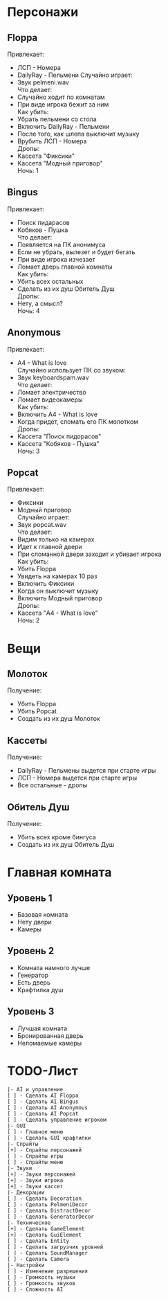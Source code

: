 # Персонажи
## Floppa
Привлекает:
* ЛСП - Номера
* DailyRay - Пельмени
Случайно играет:
* Звук pelmeni.wav
</br>Что делает:
* Случайно ходит по комнатам
* При виде игрока бежит за ним
</br>Как убить:
* Убрать пельмени со стола
* Включить DailyRay - Пельмени
* После того, как шлепа выключит музыку
* Врубить ЛСП - Номера
</br>Дропы:
* Кассета "Фиксики"
* Кассета "Модный приговор"
</br>Ночь: 1
## Bingus
Привлекает:
* Поиск пидарасов
* Кобяков - Пушка
</br>Что делает:
* Появляется на ПК анонимуса
* Если не убрать, вылезет и будет бегать
* При виде игрока изчезает
* Ломает дверь главной комнаты
</br>Как убить:
* Убить всех остальных
* Сделать из их душ Обитель Душ
</br>Дропы:
* Нету, а смысл?
</br>Ночь: 4 
## Anonymous
Привлекает:
* A4 - What is love
</br>Случайно использует ПК со звуком:
* Звук keyboardspam.wav
</br>Что делает:
* Ломает электричество
* Ломает видеокамеры
</br>Как убить:
* Включить A4 - What is love
* Когда придет, сломать его ПК молотком
</br>Дропы:
* Кассета "Поиск пидорасов"
* Кассета "Кобяков - Пушка" 
</br>Ночь: 3
## Popcat
Привлекает:
* Фиксики
* Модный приговор
</br>Случайно играет:
* Звук popcat.wav
</br>Что делает:
* Видим только на камерах
* Идет к главной двери
* При сломанной двери заходит и убивает игрока
</br>Как убить:
* Убить Floppa
* Увидеть на камерах 10 раз
* Включить Фиксики
* Когда он выключит музыку
* Включить Модный приговор
</br>Дропы:
* Кассета "A4 - What is love"
</br>Ночь: 2
# Вещи
## Молоток
Получение:
* Убить Floppa
* Убить Popcat
* Создать из их душ Молоток
## Кассеты
Получение:
* DailyRay - Пельмены выдется при старте игры
* ЛСП - Номера выдется при старте игры
* Все остальные - дропы
## Обитель Душ
Получение:
* Убить всех кроме бингуса
* Создать из их душ Обитель Душ
# Главная комната
## Уровень 1
* Базовая комната
* Нету двери
* Камеры
## Уровень 2
* Комната намного лучше
* Генератор
* Есть дверь
* Крафтилка душ
## Уровень 3
* Лучшая комната
* Бронированная дверь
* Неломаемые камеры
# TODO-Лист
```
|- AI и управление
[ ] - Сделать AI Floppa
[ ] - Сделать AI Bingus
[ ] - Сделать AI Anonymous
[ ] - Сделать AI Popcat
[ ] - Сделать управление игроком
|- GUI
[ ] - Главное меню
[ ] - Сделать GUI крафтилки
|- Спрайты
[+] - Спрайты персонажей
[ ] - Спрайты игры
[ ] - Спрайты меню
|- Звуки
[+] - Звуки персонажей
[+] - Звуки игрока
[+] - Звуки кассет
|- Декорации
[ ] - Сделать Decoration
[ ] - Сделать PelmeniDecor
[ ] - Сделать DistractDecor
[ ] - Сделать GeneratorDecor
|- Техническое
[+] - Сделать GameElement
[+] - Сделать GuiElement
[ ] - Сделать Entity
[ ] - Сделать загрузчик уровней
[ ] - Сделать SoundManager
[ ] - Сделать Camera
|- Настройки
[ ] - Изменение разрешения
[ ] - Громкость музыки
[ ] - Громкость звуков
[ ] - Сложность AI
``` 
